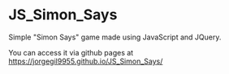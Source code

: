 # JS_Simon_Says
Simple "Simon Says" game made using JavaScript and JQuery.

You can access it via github pages at https://jorgegil9955.github.io/JS_Simon_Says/
